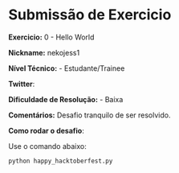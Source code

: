 # Submissão de Exercicio

**Exercicio:** 0 - Hello World

**Nickname:** nekojess1

**Nível Técnico:** - Estudante/Trainee

**Twitter**: 

**Dificuldade de Resolução:** - Baixa

**Comentários:** Desafio tranquilo de ser resolvido. 

**Como rodar o desafio**: 

Use o comando abaixo: 
```bash
python happy_hacktoberfest.py
```